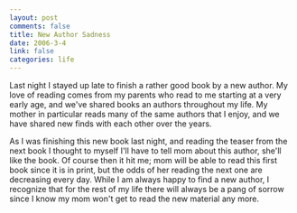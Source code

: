 ```yaml
--- 
layout: post
comments: false
title: New Author Sadness
date: 2006-3-4
link: false
categories: life
---
```

Last night I stayed up late to finish a rather good book by a new author. My love of reading comes from my parents who read to me starting at a very early age, and we've shared books an authors throughout my life. My mother in particular reads many of the same authors that I enjoy, and we have shared new finds with each other over the years.

As I was finishing this new book last night, and reading the teaser from the next book I thought to myself I'll have to tell mom about this author, she'll like the book. Of course then it hit me; mom will be able to read this first book since it is in print, but the odds of her reading the next one are decreasing every day. While I am always happy to find a new author, I recognize that for the rest of my life there will always be a pang of sorrow since I know my mom won't get to read the new material any more.
